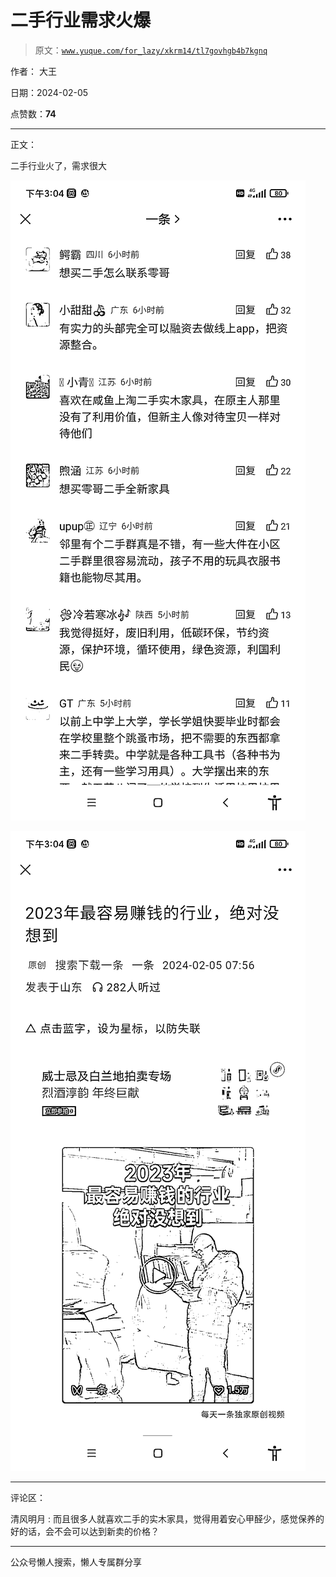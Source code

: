 # 二手行业需求火爆

> 原文：[`www.yuque.com/for_lazy/xkrm14/tl7govhgb4b7kgnq`](https://www.yuque.com/for_lazy/xkrm14/tl7govhgb4b7kgnq)

作者： 大王

日期：2024-02-05

点赞数：**74**

* * *

正文：

二手行业火了，需求很大

![](img/9900cb121620e2b4fe423d951e4c4dd0.png)

![](img/a79ab66d206b3b9cf90585dc42d3ca42.png)

* * *

评论区：

清风明月 : 而且很多人就喜欢二手的实木家具，觉得用着安心甲醛少，感觉保养的好的话，会不会可以达到新卖的价格？

* * *

公众号懒人搜索，懒人专属群分享